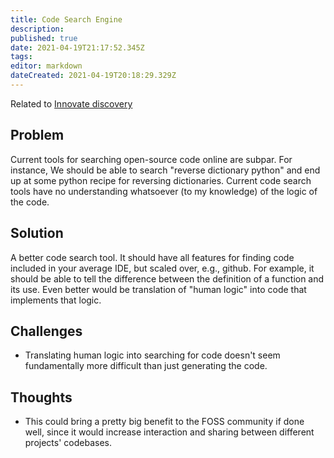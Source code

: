 ```yaml
---
title: Code Search Engine
description: 
published: true
date: 2021-04-19T21:17:52.345Z
tags: 
editor: markdown
dateCreated: 2021-04-19T20:18:29.329Z
---
```


Related to [Innovate discovery](../goals/innovate-discovery)

## Problem

Current tools for searching open-source code online are subpar.  For instance,
We should be able to search "reverse dictionary python" and end up at some
python recipe for reversing dictionaries.  Current code search tools have no
understanding whatsoever (to my knowledge) of the logic of the code.

## Solution

A better code search tool.  It should have all features for finding code
included in your average IDE, but scaled over, e.g., github.  For example, it
should be able to tell the difference between the definition of a function and
its use.  Even better would be translation of "human logic" into code that
implements that logic.

## Challenges
- Translating human logic into searching for code doesn't seem fundamentally
  more difficult than just generating the code.
  
## Thoughts
- This could bring a pretty big benefit to the FOSS community if done well,
  since it would increase interaction and sharing between different projects'
  codebases.
